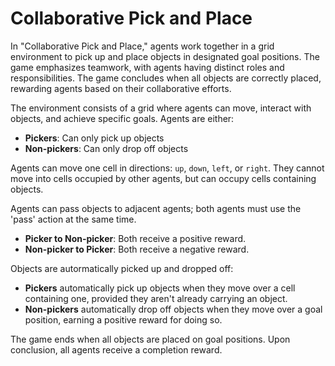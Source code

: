 
# **Collaborative Pick and Place**

In "Collaborative Pick and Place," agents work together in a grid environment to pick up and place objects in designated goal positions. The game emphasizes teamwork, with agents having distinct roles and responsibilities. The game concludes when all objects are correctly placed, rewarding agents based on their collaborative efforts.

The environment consists of a grid where agents can move, interact with objects, and achieve specific goals. Agents are either:
- **Pickers**: Can only pick up objects
- **Non-pickers**: Can only drop off objects

Agents can move one cell in directions: `up`, `down`, `left`, or `right`. They cannot move into cells occupied by other agents, but can occupy cells containing objects.

Agents can pass objects to adjacent agents; both agents must use the 'pass' action at the same time.
  - **Picker to Non-picker**: Both receive a positive reward.
  - **Non-picker to Picker**: Both receive a negative reward.

Objects are autormatically picked up and dropped off:
- **Pickers** automatically pick up objects when they move over a cell containing one, provided they aren't already carrying an object.
- **Non-pickers** automatically drop off objects when they move over a goal position, earning a positive reward for doing so.

The game ends when all objects are placed on goal positions. Upon conclusion, all agents receive a completion reward.

